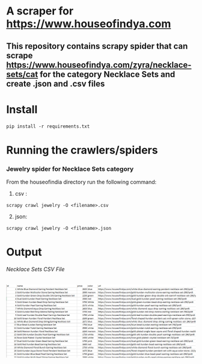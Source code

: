 # A scraper for https://www.houseofindya.com


## This repository contains scrapy spider that can scrape https://www.houseofindya.com/zyra/necklace-sets/cat for the category Necklace Sets and create .json and .csv files

# Install
```
pip install -r requirements.txt
```

# Running the crawlers/spiders

### Jewelry spider for Necklace Sets category
From the houseofindia directory run the following command:
1. csv :
```
scrapy crawl jewelry -O <filename>.csv
```
2. json:
```
scrapy crawl jewelry -O <filename>.json
```

# Output

###### Necklace Sets CSV File 
![Alt text](Output/Output-image.png?raw=true "Necklace sets csv")
